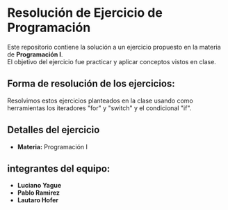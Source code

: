 # Resolución de Ejercicio de Programación

Este repositorio contiene la solución a un ejercicio propuesto en la materia de **Programación I**.  
El objetivo del ejercicio fue practicar y aplicar conceptos vistos en clase.

## Forma de resolución de los ejercicios:

Resolvimos estos ejercicios planteados en la clase usando como herramientas los iteradores "for" y "switch" y el condicional "if".

## Detalles del ejercicio

- **Materia:** Programación I

## integrantes del equipo:

- **Luciano Yague** 
- **Pablo Ramirez**
- **Lautaro Hofer**